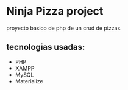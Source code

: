 # Ninja Pizza project

proyecto basico de php de un crud de pizzas.

## tecnologias usadas:

* PHP
* XAMPP
* MySQL
* Materialize